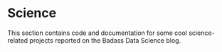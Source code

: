 # Science

This section contains code and documentation for some cool science-related projects reported on the Badass Data Science blog.